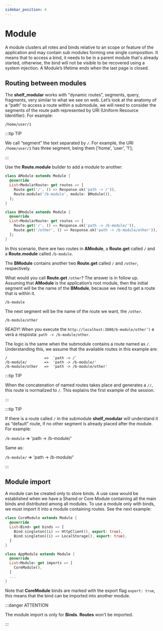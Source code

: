 ```yaml
---
sidebar_position: 4
---
```


# Module

A module clusters all rotes and binds relative to an scope or feature of the application and may contain sub modules forming one single composition. 
It means that to access a bind, it needs to be in a parent module that's already started, otherwise, the bind will not be visible to be recovered using a system injection. 
A Module’s lifetime ends when the last page is closed.

## Routing between modules

The **shelf_modular** works with "dynamic routes”, segments, query, fragments, very similar to what we see on web. Let’s look at the anatomy of a “path” to access a route within a submodule, we will need to consider the segments of the route path represented by URI (Uniform Resource Identifier). For example:
```
/home/user/1
```

:::tip TIP

We call “segment” the text separated by `/`. For example, the URI `/home/user/1` has three segment, being them [‘home’, ‘user’, ‘1’];

:::

Use the **Route.module** builder to add a module to another:

```dart {5}
class AModule extends Module {
  @override
  List<ModularRoute> get routes => [
    Route.get('/', () => Response.ok('path -> /')),
    Route.module('/b-module', module: BModule()),
  ];
}

class BModule extends Module {
  @override
  List<ModularRoute> get routes => [
    Route.get('/', () => Response.ok('path -> /b-module/')),
    Route.get('/other', () => Response.ok('path -> /b-module/other')),
  ];
}
```
In this scenario, there are two routes in **AModule**, a **Route.get** called `/` and a **Route.module** called `/b-module`.

The **BModule** contains another two **Route.get** called `/` and `/other`, respectively. 

What would you call **Route.get** `/other`? 
The answer is in follow up. Assuming that **AModule** is the application’s root module, 
then the initial segment will be the name of the **BModule**, because we need to get a route that is within it.

```
/b-module
```
The next segment will be the name of the route we want, the `/other`.

```
/b-module/other
```
READY! When you execute the `http://localhost:3000/b-module/other’)` e verá a resposta: `path -> /b-module/other`.

The logic is the same when the submodule contains a route named as `/`. Understanding this, we assume that the available routes in this example are:
```
/                 =>  `path -> /` 
/b-module/        =>  'path -> /b-module/' 
/b-module/other   =>  'path -> /b-module/other'
```

:::tip TIP

When the concatenation of named routes takes place and generates a `//`, this route is normalized to `/`. This explains the first example of the session.

:::

:::tip TIP

If there is a route called `/` in the submodule **shelf_modular** will understand it as “default” route, if no other segment is already placed after the module. For example:

`/b-module`  =>  'path -> /b-module/'

Same as:

`/b-module/` =>  'path -> /b-module/' 

:::

## Module import

A module can be created only to store binds. A use case would be established when we have a Shared or Core Module containing all the main binds and distributed among all modules. To use a module only with binds, we must import it into a module containing routes. See the next example:

```dart {10-13}
class CoreModule extends Module {
  @override
  List<Bind> get binds => [
    Bind.singleton((i) => HttpClient(), export: true),
    Bind.singleton((i) => LocalStorage(), export: true),
  ]
}

class AppModule extends Module {
  @override
  List<Module> get imports => [
    CoreModule(),
  ]
  ...
}
```
Note that **CoreModule** binds are marked with the export flag `export: true`, this means that the bind can be imported into another module.

:::danger ATTENTION

The module import is only for **Binds**. **Routes** won't be imported.

:::
